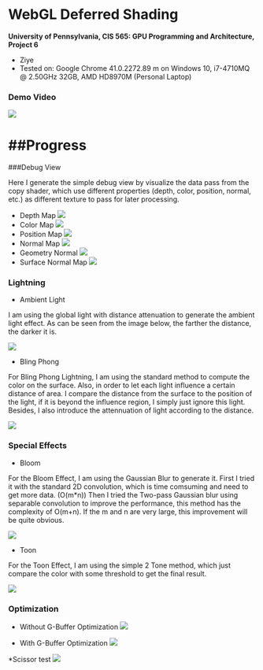 WebGL Deferred Shading
======================

**University of Pennsylvania, CIS 565: GPU Programming and Architecture, Project 6**

* Ziye
* Tested on: Google Chrome 41.0.2272.89 m on Windows 10, i7-4710MQ @ 2.50GHz 32GB, AMD HD8970M (Personal Laptop)


### Demo Video

[![](img/video.png)](https://youtu.be/maYqPVo_w_U)


##Progress
======================
###Debug View

Here I generate the simple debug view by visualize the data pass from the copy shader, which use different properties (depth, color, position, normal, etc.) as different texture to pass for later processing.

* Depth Map
![](img/debug_img/depth_1025.png)
* Color Map
![](img/debug_img/colormap_1025.png)
* Position Map
![](img/debug_img/position_1025.png)
* Normal Map
![](img/debug_img/normap_1025.png)
* Geometry Normal
![](img/debug_img/geonormal_1025.png)
* Surface Normal Map
![](img/debug_img/surfacenormal_1025.png)

### Lightning
* Ambient Light

I am using the global light with distance attenuation to generate the ambient light effect. As can be seen from the image below, the farther the distance, the darker it is.

![](img/light/ambient_1025.png)
* Bling Phong
 
For Bling Phong Lightning, I am using the standard method to compute the color on the surface. Also, in order to let each light influence a certain distance of area. I compare the distance from the surface to the position of the light, if it is beyond the influence region, I simply just ignore this light. Besides, I also introduce the attennuation of light according to the distance.

![](img/light/blinnphong_1025.png)

### Special Effects
* Bloom

For the Bloom Effect, I am using the Gaussian Blur to generate it. First I tried it with the standard 2D convolution, which is time comsuming and need to get more data. (O(m*n)) Then I tried the Two-pass Gaussian blur using separable convolution to improve the performance, this method has the complexity of O(m+n). If the m and n are very large, this improvement will be quite obvious.

![](img/light/bloom.png)

* Toon

For the Toon Effect, I am using the simple 2 Tone method, which just compare the color with some threshold to get the final result. 

![](img/light/toon.png)

### Optimization
* Without G-Buffer Optimization
![](img/profile/wo_g_buffer_optimization.png)

* With G-Buffer Optimization
![](img/profile/w_g_buffer_optimization.png)

*Scissor test
![](img/debug_img/Sc_debug.png)

